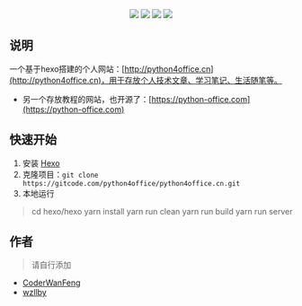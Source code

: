 <div align="center">
    <a href="https://github.com/CoderWanFeng"> <img src="https://badgen.net/badge/Github/%E7%A8%8B%E5%BA%8F%E5%91%98?icon=github&color=red"></a>
    <a href="http://www.python4office.cn/account-display/"> <img src="https://badgen.net/badge/follow/%E5%85%AC%E4%BC%97%E5%8F%B7?icon=rss&color=green"></a>
    <a href="https://space.bilibili.com/259649365"> <img src="https://badgen.net/badge/pick/B%E7%AB%99?icon=dependabot&color=blue"></a>
    <a href="https://mp.weixin.qq.com/s/6cR5fMSCtdI5sJdWiDwhOA"> <img src="https://badgen.net/badge/join/%E4%BA%A4%E6%B5%81%E7%BE%A4?icon=atom&color=yellow"></a>
</div>



## 说明

一个基于hexo搭建的个人网站：[http://python4office.cn](http://python4office.cn)，用于存放个人技术文章、学习笔记、生活随笔等。

- 另一个存放教程的网站，也开源了：[https://python-office.com](https://python-office.com)


## 快速开始

1. 安装 [Hexo](https://hexo.io/zh-cn/)
2. 克隆项目：`git clone https://gitcode.com/python4office/python4office.cn.git`
3. 本地运行

> cd hexo/hexo
> yarn install
> yarn run clean
> yarn run build
> yarn run server


## 作者

> 请自行添加

- [CoderWanFeng](https://github.com/CoderWanFeng)
- [wzllby](https://gitcode.com/python4office/python4office.cn/tree/main/hexo/hexo/source/_posts/wzllby)